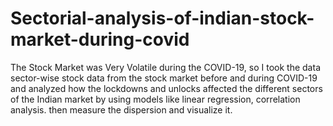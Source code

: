 # Sectorial-analysis-of-indian-stock-market-during-covid
The Stock Market was Very Volatile during the COVID-19, so I took the data sector-wise stock data from the stock market before and during COVID-19 and analyzed how the lockdowns and unlocks affected the different sectors of the Indian market by using models like linear regression, correlation analysis. then measure the dispersion and visualize it.
